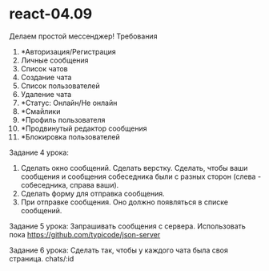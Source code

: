 # react-04.09

Делаем простой мессенджер! Требования
1. *Авторизация/Регистрация
2. Личные сообщения
3. Список чатов
4. Создание чата
5. Список пользователей
6. Удаление чата
7. *Статус: Онлайн/Не онлайн
8. *Смайлики
9. *Профиль пользователя
10. *Продвинутый редактор сообщения
11. *Блокировка пользователей

Задание 4 урока: 
1. Сделать окно сообщений. Сделать верстку. Сделать, чтобы ваши сообщения и сообщения собеседника были с разных сторон (слева - собеседника, справа ваши).
2. Сделать форму для отправка сообщения.
3. При отправке сообщения. Оно должно появляться в списке сообщений.

Задание 5 урока:
Запрашивать сообщения с сервера. Использовать пока https://github.com/typicode/json-server

Задание 6 урока:
Сделать так, чтобы у каждого чата была своя страница. chats/:id